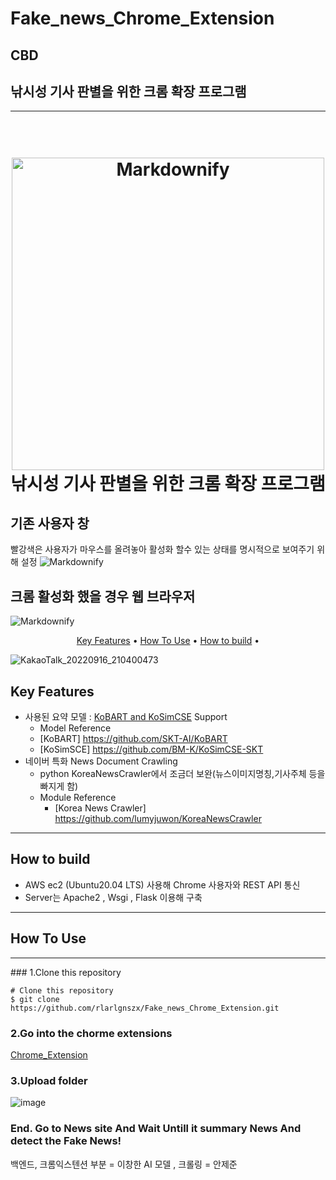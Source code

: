 # Fake_news_Chrome_Extension
## CBD
## 낚시성 기사 판별을 위한 크롬 확장 프로그램

<hr>

<h1 align="center">
  <br>
  <a><img src="https://user-images.githubusercontent.com/40743105/190645078-09a24278-d0a9-4bcf-ba6f-6ed74d86c8d2.png" alt="Markdownify" width="500" style=```border-radius:70px;```></a>
  <br>
  낚시성 기사 판별을 위한 크롬 확장 프로그램
  <br>
</h1>

<!-- <h4 align="center">A minimal Markdown Editor desktop app built on top of <a href="http://electron.atom.io" target="_blank">Electron</a>.</h4> -->

<p align="center">
  <h2> 기존 사용자 창 </h2>
  <span> 빨강색은 사용자가 마우스를 올려놓아 활성화 할수 있는 상태를 명시적으로 보여주기 위해 설정 </span>
  <img src="https://user-images.githubusercontent.com/40743105/190434799-9951a97c-e61a-45db-9701-4099c37c8d60.png" alt="Markdownify">
</p>

<p align="center">
  <h2> 크롬 활성화 했을 경우 웹 브라우저 </h2>
  <img src="https://user-images.githubusercontent.com/40743105/190631816-863b6af1-d3c2-4625-a178-9c791ee7f20b.png" alt="Markdownify">
</p>

<p align="center">
  <a href="#key-features">Key Features</a> •
  <a href="#how-to-use">How To Use</a> •
  <a href="#how-to-build">How to build</a> •
<!--   <a href="#related">Related</a> • -->
</p>

![KakaoTalk_20220916_210400473](https://user-images.githubusercontent.com/40743105/190635222-76a10951-4ac6-4fa9-bb1c-835222b3dde9.gif)



## Key Features

* 사용된 요약 모델 : [KoBART and KoSimCSE](https://drive.google.com/drive/folders/1ajA8cAd4xf1mjWBMQL89Tpi5hkH3epA-?usp=sharing) Support
	* Model Reference
	* [KoBART]  https://github.com/SKT-AI/KoBART   
	* [KoSimSCE]  https://github.com/BM-K/KoSimCSE-SKT
* 네이버 특화 News Document Crawling
  - python KoreaNewsCrawler에서 조금더 보완(뉴스이미지명칭,기사주체 등을 빠지게 함)
  - Module Reference 
  	- [Korea News Crawler]  https://github.com/lumyjuwon/KoreaNewsCrawler
<hr>

## How to build
* AWS ec2 (Ubuntu20.04 LTS) 사용해 Chrome 사용자와 REST API 통신
* Server는 Apache2 , Wsgi , Flask 이용해 구축
<hr>


## How To Use
<hr>
### 1.Clone this repository

```
# Clone this repository
$ git clone  https://github.com/rlarlgnszx/Fake_news_Chrome_Extension.git
```

### 2.Go into the chorme extensions

[Chrome_Extension](chrome://extensions)


### 3.Upload folder
![image](https://user-images.githubusercontent.com/40743105/190638113-737d8ed6-4e88-4721-81e4-38ce90b36c33.png)


### End. Go to News site And Wait Untill it summary News And detect the Fake News!


백엔드, 크롬익스텐션 부분 = 이창한
AI 모델 , 크롤링 = 안제준 

